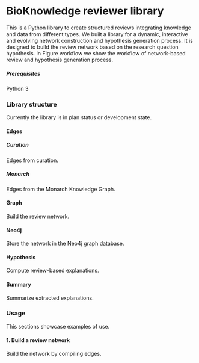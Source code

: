 # BioKnowledge reviewer library
This is a Python library to create structured reviews integrating knowledge and data from different types. We built a library for a dynamic, interactive and evolving network construction and hypothesis generation process. It is designed to build the review network based on the research question hypothesis. In Figure workflow we show the workflow of network-based review and hypothesis generation process. 

##### Prerequisites
Python 3


### Library structure
Currently the library is in plan status or development state.

#### Edges
##### Curation
Edges from curation.

##### Monarch
Edges from the Monarch Knowledge Graph.

#### Graph
Build the review network.

#### Neo4j
Store the network in the Neo4j graph database.

#### Hypothesis
Compute review-based explanations.

#### Summary
Summarize extracted explanations.


### Usage
This sections showcase examples of use.

#### 1. Build a review network
Build the network by compiling edges.
